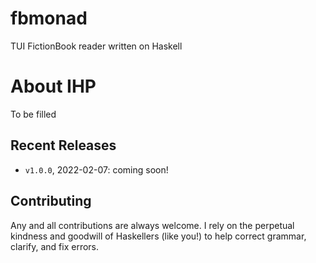 # fbmonad
TUI FictionBook reader written on Haskell

# About IHP

To be filled

## Recent Releases

* `v1.0.0`, 2022-02-07: coming soon!

Contributing
------------

Any and all contributions are always welcome. I rely on the
perpetual kindness and goodwill of Haskellers (like you!) to help correct
grammar, clarify, and fix errors.
